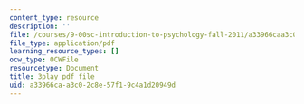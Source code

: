 ```yaml
---
content_type: resource
description: ''
file: /courses/9-00sc-introduction-to-psychology-fall-2011/a33966caa3c02c8e57f19c4a1d20949d_Qw4SkvZ03cc.pdf
file_type: application/pdf
learning_resource_types: []
ocw_type: OCWFile
resourcetype: Document
title: 3play pdf file
uid: a33966ca-a3c0-2c8e-57f1-9c4a1d20949d
---
```

